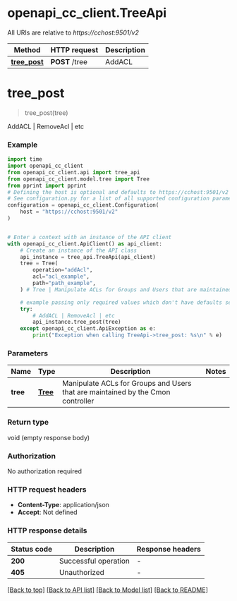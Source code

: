 # openapi_cc_client.TreeApi

All URIs are relative to *https://cchost:9501/v2*

Method | HTTP request | Description
------------- | ------------- | -------------
[**tree_post**](TreeApi.md#tree_post) | **POST** /tree | AddACL | RemoveAcl | etc


# **tree_post**
> tree_post(tree)

AddACL | RemoveAcl | etc

### Example


```python
import time
import openapi_cc_client
from openapi_cc_client.api import tree_api
from openapi_cc_client.model.tree import Tree
from pprint import pprint
# Defining the host is optional and defaults to https://cchost:9501/v2
# See configuration.py for a list of all supported configuration parameters.
configuration = openapi_cc_client.Configuration(
    host = "https://cchost:9501/v2"
)


# Enter a context with an instance of the API client
with openapi_cc_client.ApiClient() as api_client:
    # Create an instance of the API class
    api_instance = tree_api.TreeApi(api_client)
    tree = Tree(
        operation="addAcl",
        acl="acl_example",
        path="path_example",
    ) # Tree | Manipulate ACLs for Groups and Users that are maintained by the Cmon controller

    # example passing only required values which don't have defaults set
    try:
        # AddACL | RemoveAcl | etc
        api_instance.tree_post(tree)
    except openapi_cc_client.ApiException as e:
        print("Exception when calling TreeApi->tree_post: %s\n" % e)
```


### Parameters

Name | Type | Description  | Notes
------------- | ------------- | ------------- | -------------
 **tree** | [**Tree**](Tree.md)| Manipulate ACLs for Groups and Users that are maintained by the Cmon controller |

### Return type

void (empty response body)

### Authorization

No authorization required

### HTTP request headers

 - **Content-Type**: application/json
 - **Accept**: Not defined


### HTTP response details

| Status code | Description | Response headers |
|-------------|-------------|------------------|
**200** | Successful operation |  -  |
**405** | Unauthorized |  -  |

[[Back to top]](#) [[Back to API list]](../README.md#documentation-for-api-endpoints) [[Back to Model list]](../README.md#documentation-for-models) [[Back to README]](../README.md)

